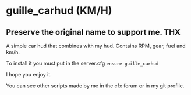 # guille_carhud (KM/H)

## Preserve the original name to support me. THX

A simple car hud that combines with my hud. Contains RPM, gear, fuel and km/h.

To install it you must put in the server.cfg `ensure guille_carhud`

I hope you enjoy it.

You can see other scripts made by me in the cfx forum or in my git profile.
